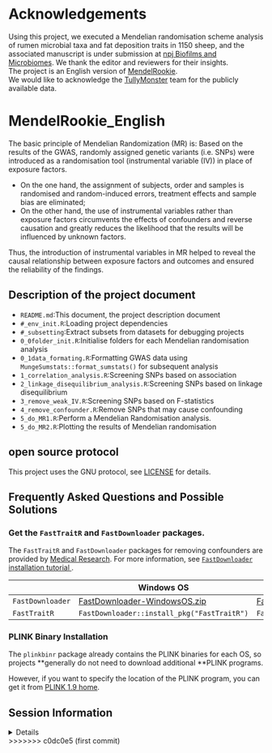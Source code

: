 # Acknowledgements
Using this project, we executed a Mendelian randomisation scheme analysis of rumen microbial taxa and fat deposition traits in 1150 sheep, and the associated manuscript is under submission at [npj Biofilms and Microbiomes](https://www.nature.com/npjbiofilms/). We thank the editor and reviewers for their insights.               
The project is an English version of [MendelRookie](https://github.com/TullyMonster/MendelRookie).          
We would like to acknowledge the [TullyMonster](https://github.com/TullyMonster) team for the publicly available data.

# MendelRookie_English

The basic principle of Mendelian Randomization (MR) is:
Based on the results of the GWAS, randomly assigned genetic variants (i.e. SNPs) were introduced as a randomisation tool (instrumental variable (IV)) in place of exposure factors.

- On the one hand, the assignment of subjects, order and samples is randomised and random-induced errors, treatment effects and sample bias are eliminated;
- On the other hand, the use of instrumental variables rather than exposure factors circumvents the effects of confounders and reverse causation and greatly reduces the likelihood that the results will be influenced by unknown factors.

Thus, the introduction of instrumental variables in MR helped to reveal the causal relationship between exposure factors and outcomes and ensured the reliability of the findings.

## Description of the project document

- `README.md`:This document, the project description document
- `#_env_init.R`:Loading project dependencies
- `#_subsetting`:Extract subsets from datasets for debugging projects
- `0_0folder_init.R`:Initialise folders for each Mendelian randomisation analysis
- `0_1data_formating.R`:Formatting GWAS data using `MungeSumstats::format_sumstats()` for subsequent analysis
- `1_correlation_analysis.R`:Screening SNPs based on association
- `2_linkage_disequilibrium_analysis.R`:Screening SNPs based on linkage disequilibrium
- `3_remove_weak_IV.R`:Screening SNPs based on F-statistics
- `4_remove_confounder.R`:Remove SNPs that may cause confounding
- `5_do_MR1.R`:Perform a Mendelian Randomisation analysis.
- `5_do_MR2.R`:Plotting the results of Mendelian randomisation

## open source protocol

This project uses the GNU protocol, see [LICENSE](https://github.com/TullyMonster/MendelRookie/blob/master/LICENSE) for details.

## Frequently Asked Questions and Possible Solutions

### Get the `FastTraitR` and `FastDownloader` packages.

The `FastTraitR` and `FastDownloader` packages for removing confounders are provided by [Medical Research](https://www.medicineitlab.com/).
For more information, see [`FastDownloader` installation tutorial
](https://flash0926.yuque.com/org-wiki-flash0926-kivyu0/otdnsb/tluzaguvye4t9l08).

|                  | Windows OS                                                         | Unix-like OS                                                                 |
|------------------|--------------------------------------------------------------------|------------------------------------------------------------------------------|
| `FastDownloader` | [FastDownloader-WindowsOS.zip](annex/FastDownloader-WindowsOS.zip) | [FastDownloader-Unix-likeOS.tar.gz](annex/FastDownloader-Unix-likeOS.tar.gz) |
| `FastTraitR`     | `FastDownloader::install_pkg("FastTraitR")`                        | `FastDownloader::install_pkg("FastTraitR")`                                  |

### PLINK Binary Installation

The `plinkbinr` package already contains the PLINK binaries for each OS, so projects **generally do not need to download additional **PLINK programs.

However, if you want to specify the location of the PLINK program, you can get it from [PLINK 1.9 home](https://www.cog-genomics.org/plink/).

## Session Information

<details>

```
R version 4.3.3 (2024-02-29 ucrt)
Platform: x86_64-w64-mingw32/x64 (64-bit)
Running under: Windows 8 x64 (build 9200)

Matrix products: default


locale:
[1] LC_COLLATE=Chinese (Simplified)_China.936 
[2] LC_CTYPE=Chinese (Simplified)_China.936   
[3] LC_MONETARY=Chinese (Simplified)_China.936
[4] LC_NUMERIC=C                              
[5] LC_TIME=Chinese (Simplified)_China.936    

time zone: Asia/Shanghai
tzcode source: internal

attached base packages:
[1] stats4    stats     graphics  grDevices utils     datasets 
[7] methods   base     

other attached packages:
 [1] GenomicFiles_1.38.0                     
 [2] BiocParallel_1.36.0                     
 [3] MungeSumstats_1.10.1                    
 [4] lubridate_1.9.3                         
 [5] forcats_1.0.0                           
 [6] stringr_1.5.1                           
 [7] purrr_1.0.2                             
 [8] readr_2.1.5                             
 [9] tibble_3.2.1                            
[10] tidyverse_2.0.0                         
[11] SNPlocs.Hsapiens.dbSNP155.GRCh38_0.99.24
[12] SNPlocs.Hsapiens.dbSNP155.GRCh37_0.99.24
[13] BSgenome_1.70.2                         
[14] rtracklayer_1.62.0                      
[15] BiocIO_1.12.0                           
[16] MRPRESSO_1.0                            
[17] FastTraitR_1.0.0                        
[18] FastDownloader_1.0.0                    
[19] plinkbinr_0.0.0.9000                    
[20] friendly2MR_0.2.0                       
[21] cowplot_1.1.3                           
[22] ggfunnel_0.1.0                          
[23] ggforestplot_0.1.0                      
[24] ggplot2_3.5.0                           
[25] LDlinkR_1.4.0                           
[26] MendelianRandomization_0.9.0            
[27] TwoSampleMR_0.5.11                      
[28] CMplot_4.5.1                            
[29] tidyr_1.3.1                             
[30] dplyr_1.1.4                             
[31] gwasglue_0.0.0.9000                     
[32] ieugwasr_0.2.2-9000                     
[33] gwasvcf_0.1.2                           
[34] VariantAnnotation_1.48.1                
[35] Rsamtools_2.18.0                        
[36] Biostrings_2.70.3                       
[37] XVector_0.42.0                          
[38] SummarizedExperiment_1.32.0             
[39] Biobase_2.62.0                          
[40] GenomicRanges_1.54.1                    
[41] GenomeInfoDb_1.38.8                     
[42] IRanges_2.36.0                          
[43] S4Vectors_0.40.2                        
[44] MatrixGenerics_1.14.0                   
[45] matrixStats_1.2.0                       
[46] BiocGenerics_0.48.1                     

loaded via a namespace (and not attached):
  [1] splines_4.3.3            later_1.3.2             
  [3] bitops_1.0-7             filelock_1.0.3          
  [5] R.oo_1.26.0              XML_3.99-0.16.1         
  [7] lifecycle_1.0.4          lattice_0.22-6          
  [9] MASS_7.3-60.0.1          backports_1.4.1         
 [11] magrittr_2.0.3           openxlsx_4.2.5.2        
 [13] plotly_4.10.4            rmarkdown_2.26          
 [15] yaml_2.3.8               remotes_2.5.0           
 [17] httpuv_1.6.15            zip_2.3.1               
 [19] sessioninfo_1.2.2        pkgbuild_1.4.4          
 [21] DBI_1.2.2                abind_1.4-5             
 [23] pkgload_1.3.4            zlibbioc_1.48.2         
 [25] R.utils_2.12.3           RCurl_1.98-1.14         
 [27] rappdirs_0.3.3           GenomeInfoDbData_1.2.11 
 [29] MatrixModels_0.5-3       codetools_0.2-20        
 [31] DelayedArray_0.28.0      xml2_1.3.6              
 [33] tidyselect_1.2.1         shape_1.4.6.1           
 [35] gmp_0.7-4                BiocFileCache_2.10.2    
 [37] GenomicAlignments_1.38.2 jsonlite_1.8.8          
 [39] ellipsis_0.3.2           survival_3.5-8          
 [41] iterators_1.0.14         foreach_1.5.2           
 [43] tools_4.3.3              progress_1.2.3          
 [45] Rcpp_1.0.12              glue_1.7.0              
 [47] SparseArray_1.2.4        xfun_0.43               
 [49] usethis_2.2.3            withr_3.0.0             
 [51] numDeriv_2016.8-1.1      BiocManager_1.30.22     
 [53] fastmap_1.1.1            fansi_1.0.6             
 [55] SparseM_1.81             digest_0.6.35           
 [57] timechange_0.3.0         R6_2.5.1                
 [59] mime_0.12                colorspace_2.1-0        
 [61] arrangements_1.1.9       biomaRt_2.58.2          
 [63] RSQLite_2.3.6            R.methodsS3_1.8.2       
 [65] utf8_1.2.4               generics_0.1.3          
 [67] data.table_1.15.4        robustbase_0.99-2       
 [69] prettyunits_1.2.0        httr_1.4.7              
 [71] htmlwidgets_1.6.4        S4Arrays_1.2.1          
 [73] pkgconfig_2.0.3          gtable_0.3.4            
 [75] blob_1.2.4               htmltools_0.5.8.1       
 [77] profvis_0.3.8            scales_1.3.0            
 [79] png_0.1-8                knitr_1.46              
 [81] tzdb_0.4.0               rjson_0.2.21            
 [83] curl_5.2.1               cachem_1.0.8            
 [85] parallel_4.3.3           miniUI_0.1.1.1          
 [87] AnnotationDbi_1.64.1     restfulr_0.0.15         
 [89] pillar_1.9.0             grid_4.3.3              
 [91] vctrs_0.6.5              urlchecker_1.0.1        
 [93] promises_1.3.0           dbplyr_2.5.0            
 [95] xtable_1.8-4             evaluate_0.23           
 [97] GenomicFeatures_1.54.4   cli_3.6.2               
 [99] compiler_4.3.3           rlang_1.1.3             
[101] crayon_1.5.2             fs_1.6.3                
[103] stringi_1.8.3            viridisLite_0.4.2       
[105] assertthat_0.2.1         munsell_0.5.1           
[107] lazyeval_0.2.2           devtools_2.4.5          
[109] glmnet_4.1-8             quantreg_5.97           
[111] Matrix_1.6-5             hms_1.1.3               
[113] bit64_4.0.5              KEGGREST_1.42.0         
[115] shiny_1.8.1.1            googleAuthR_2.0.1       
[117] iterpc_0.4.2             gargle_1.5.2            
[119] broom_1.0.5              memoise_2.0.1           
[121] DEoptimR_1.1-3           bit_4.0.5
```

</details>
>>>>>>> c0dc0e5 (first commit)
